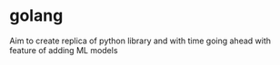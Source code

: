 # golang

Aim to create replica of python library and with time going ahead with feature of adding ML models


